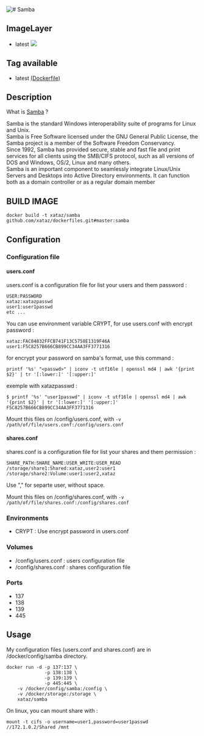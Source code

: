 ![# Samba](http://wiki.univention.de/images/6/6d/Logo_Samba.png)

## ImageLayer
* latest [![](https://badge.imagelayers.io/xataz/samba:latest.svg)](https://imagelayers.io/?images=xataz/samba:latest 'Get your own badge on imagelayers.io')

## Tag available
* latest [(Dockerfile)](https://github.com/xataz/dockerfiles/blob/master/samba/Dockerfile)

## Description
What is [Samba](https://www.samba.org/) ?

Samba is the standard Windows interoperability suite of programs for Linux and Unix.  
Samba is Free Software licensed under the GNU General Public License, the Samba project is a member of the Software Freedom Conservancy.  
Since 1992, Samba has provided secure, stable and fast file and print services for all clients using the SMB/CIFS protocol, such as all versions of DOS and Windows, OS/2, Linux and many others.  
Samba is an important component to seamlessly integrate Linux/Unix Servers and Desktops into Active Directory environments. It can function both as a domain controller or as a regular domain member  

## BUILD IMAGE

```shell
docker build -t xataz/samba github.com/xataz/dockerfiles.git#master:samba
```

## Configuration
### Configuration file
#### users.conf
users.conf is a configuration file for list your users and them password :
```shell
USER:PASSWORD
xataz:xatazpasswd
user1:user1passwd
etc ...
```

You can use environment variable CRYPT, for use users.conf with encrypt password :
```shell
xataz:FAC84832FFCB741F13C5758E1319F46A
user1:F5C8257B666CB899CC34AA3FF3771316
```
for encrypt your password on samba's format, use this command :
```shell
printf '%s' "<passwd>" | iconv -t utf16le | openssl md4 | awk '{print $2}' | tr '[:lower:]' '[:upper:]'
```
exemple with xatazpasswd :
```shell
$ printf '%s' "user1passwd" | iconv -t utf16le | openssl md4 | awk '{print $2}' | tr '[:lower:]' '[:upper:]'
F5C8257B666CB899CC34AA3FF3771316
```

Mount this files on /config/users.conf, with `-v /path/of/file/users.conf:/config/users.conf`

#### shares.conf
shares.conf is a configuration file for list your shares and them permission :
```shell
SHARE_PATH:SHARE_NAME:USER_WRITE:USER_READ
/storage/share1:Shared:xataz,user2:user1
/storage/share2:Volume:user1:user2,xataz
```

Use "," for separte user, without space.

Mount this files on /config/shares.conf, with `-v /path/of/file/shares.conf:/config/shares.conf`

### Environments
* CRYPT : Use encrypt password in users.conf

### Volumes
* /config/users.conf : users configuration file
* /config/shares.conf : shares configuration file

### Ports
* 137
* 138
* 139
* 445

## Usage
My configuration files (users.conf and shares.conf) are in /docker/config/samba directory.
```shell
docker run -d -p 137:137 \
              -p 138:138 \
              -p 139:139 \
              -p 445:445 \
	-v /docker/config/samba:/config \ 
    -v /docker/storage:/storage \
	xataz/samba
```

On linux, you can mount share with :
```shell
mount -t cifs -o username=user1,password=user1passwd //172.1.0.2/Shared /mnt
```
